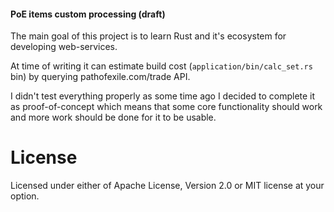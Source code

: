 #### PoE items custom processing (draft)

The main goal of this project is to learn Rust and it's ecosystem for developing web-services.

At time of writing it can estimate build cost (`application/bin/calc_set.rs` bin) by
querying pathofexile.com/trade API.

I didn't test everything properly as some time ago I decided to
complete it as proof-of-concept which means that some core functionality should work
and more work should be done for it to be usable.

# License
Licensed under either of Apache License, Version 2.0 or MIT license at your option. 
